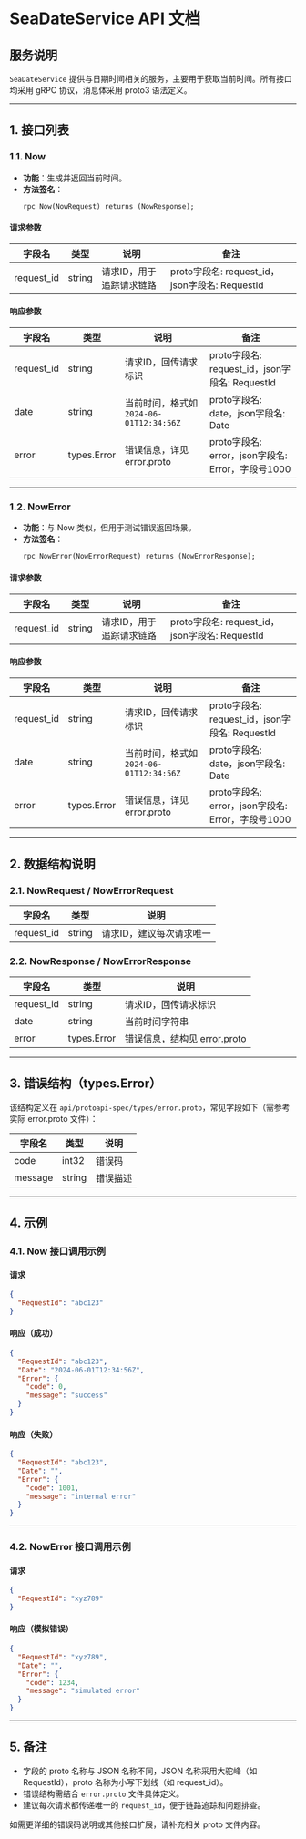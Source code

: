 # SeaDateService API 文档

## 服务说明

`SeaDateService` 提供与日期时间相关的服务，主要用于获取当前时间。所有接口均采用 gRPC 协议，消息体采用 proto3 语法定义。

---

## 1. 接口列表

### 1.1. Now

- **功能**：生成并返回当前时间。
- **方法签名**：
  ```
  rpc Now(NowRequest) returns (NowResponse);
  ```

#### 请求参数

| 字段名      | 类型   | 说明                       | 备注                         |
|-------------|--------|----------------------------|------------------------------|
| request_id  | string | 请求ID，用于追踪请求链路   | proto字段名: request_id，json字段名: RequestId |

#### 响应参数

| 字段名      | 类型        | 说明                       | 备注                         |
|-------------|-------------|----------------------------|------------------------------|
| request_id  | string      | 请求ID，回传请求标识       | proto字段名: request_id，json字段名: RequestId |
| date        | string      | 当前时间，格式如 `2024-06-01T12:34:56Z` | proto字段名: date，json字段名: Date |
| error       | types.Error | 错误信息，详见 error.proto | proto字段名: error，json字段名: Error，字段号1000 |

---

### 1.2. NowError

- **功能**：与 Now 类似，但用于测试错误返回场景。
- **方法签名**：
  ```
  rpc NowError(NowErrorRequest) returns (NowErrorResponse);
  ```

#### 请求参数

| 字段名      | 类型   | 说明                       | 备注                         |
|-------------|--------|----------------------------|------------------------------|
| request_id  | string | 请求ID，用于追踪请求链路   | proto字段名: request_id，json字段名: RequestId |

#### 响应参数

| 字段名      | 类型        | 说明                       | 备注                         |
|-------------|-------------|----------------------------|------------------------------|
| request_id  | string      | 请求ID，回传请求标识       | proto字段名: request_id，json字段名: RequestId |
| date        | string      | 当前时间，格式如 `2024-06-01T12:34:56Z` | proto字段名: date，json字段名: Date |
| error       | types.Error | 错误信息，详见 error.proto | proto字段名: error，json字段名: Error，字段号1000 |

---

## 2. 数据结构说明

### 2.1. NowRequest / NowErrorRequest

| 字段名      | 类型   | 说明                       |
|-------------|--------|----------------------------|
| request_id  | string | 请求ID，建议每次请求唯一    |

### 2.2. NowResponse / NowErrorResponse

| 字段名      | 类型        | 说明                       |
|-------------|-------------|----------------------------|
| request_id  | string      | 请求ID，回传请求标识       |
| date        | string      | 当前时间字符串             |
| error       | types.Error | 错误信息，结构见 error.proto |

---

## 3. 错误结构（types.Error）

该结构定义在 `api/protoapi-spec/types/error.proto`，常见字段如下（需参考实际 error.proto 文件）：

| 字段名      | 类型   | 说明                       |
|-------------|--------|----------------------------|
| code        | int32  | 错误码                     |
| message     | string | 错误描述                   |

---

## 4. 示例

### 4.1. Now 接口调用示例

#### 请求

```json
{
  "RequestId": "abc123"
}
```

#### 响应（成功）

```json
{
  "RequestId": "abc123",
  "Date": "2024-06-01T12:34:56Z",
  "Error": {
    "code": 0,
    "message": "success"
  }
}
```

#### 响应（失败）

```json
{
  "RequestId": "abc123",
  "Date": "",
  "Error": {
    "code": 1001,
    "message": "internal error"
  }
}
```

---

### 4.2. NowError 接口调用示例

#### 请求

```json
{
  "RequestId": "xyz789"
}
```

#### 响应（模拟错误）

```json
{
  "RequestId": "xyz789",
  "Date": "",
  "Error": {
    "code": 1234,
    "message": "simulated error"
  }
}
```

---

## 5. 备注

- 字段的 proto 名称与 JSON 名称不同，JSON 名称采用大驼峰（如 RequestId），proto 名称为小写下划线（如 request_id）。
- 错误结构需结合 `error.proto` 文件具体定义。
- 建议每次请求都传递唯一的 `request_id`，便于链路追踪和问题排查。

如需更详细的错误码说明或其他接口扩展，请补充相关 proto 文件内容。

